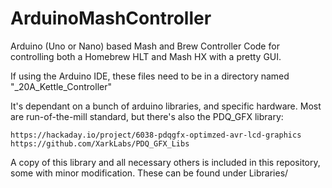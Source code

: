 # ArduinoMashController
Arduino (Uno or Nano) based Mash and Brew Controller
Code for controlling both a Homebrew HLT and Mash HX with a pretty GUI.

If using the Arduino IDE, these files need to be in a directory named "_20A_Kettle_Controller"


It's dependant on a bunch of arduino libraries, and specific hardware.
Most are run-of-the-mill standard, but there's also the PDQ_GFX library:

    https://hackaday.io/project/6038-pdqgfx-optimzed-avr-lcd-graphics
    https://github.com/XarkLabs/PDQ_GFX_Libs
    
A copy of this library and all necessary others is included in this repository, some with minor modification.
These can be found under Libraries/

